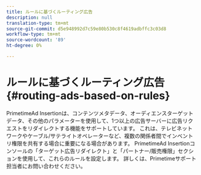 ```yaml
---
title: ルールに基づくルーティング広告
description: null
translation-type: tm+mt
source-git-commit: d5e948992d7c59e80b530c8f4619adbffc3c03d8
workflow-type: tm+mt
source-wordcount: '89'
ht-degree: 0%

---
```



# ルールに基づくルーティング広告{#routing-ads-based-on-rules}

PrimetimeAd Insertionは、コンテンツメタデータ、オーディエンスターゲットデータ、その他のパラメーターを使用して、1つ以上の広告サーバーに広告リクエストをリダイレクトする機能をサポートしています。 これは、テレビネットワークやケーブル/サテライトオペレーターなど、複数の関係者間でインベントリ権限を共有する場合に重要になる場合があります。 PrimetimeAd Insertionコンソールの「ターゲット広告リダイレクト」と「パートナー/販売権限」セクションを使用して、これらのルールを設定します。 詳しくは、Primetimeサポート担当者にお問い合わせください。
